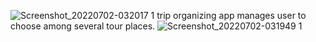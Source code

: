 ![Screenshot_20220702-032017 1](https://user-images.githubusercontent.com/29148582/176981623-9c9b52ef-ce04-4b73-a3cb-32ee5921863f.jpg)
trip organizing app manages user to choose among several tour places.
![Screenshot_20220702-031949 1](https://user-images.githubusercontent.com/29148582/176981514-c110d006-57ae-4e3b-ba0a-422cf70c5224.jpg)
